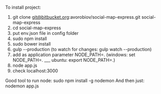 To install project:

1) git clone git@bitbucket.org:avorobiov/social-map-express.git social-map-express
2) cd social-map-express
3) put env.json file in config folder
3) sudo npm install
4) sudo bower install
5) gulp --production (to watch for changes: gulp watch --production)
6) add as application parameter NODE_PATH=. (windows: set NODE_PATH=.  ___ ubuntu: export NODE_PATH=.)
7) node app.js
8) check localhost:3000

Good tool to run node: sudo npm install -g nodemon
And then just: nodemon app.js